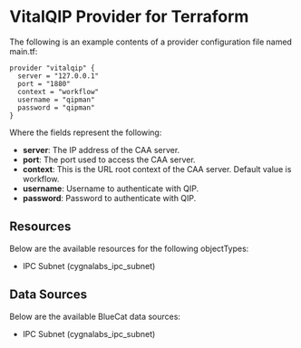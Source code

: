 # VitalQIP Provider for Terraform

The following is an example contents of a provider configuration file named main.tf:

```
provider "vitalqip" {
  server = "127.0.0.1"
  port = "1880"
  context = "workflow"
  username = "qipman"
  password = "qipman"
}
```

Where the fields represent the following:
- **server**: The IP address of the CAA server.
- **port**: The port used to access the CAA server.
- **context**: This is the URL root context of the CAA server. Default value is workflow.
- **username**: Username to authenticate with QIP.
- **password**: Password to authenticate with QIP.

## Resources

Below are the available resources for the following objectTypes:

-   IPC Subnet (cygnalabs_ipc_subnet)

## Data Sources

Below are the available BlueCat data sources:

-   IPC Subnet (cygnalabs_ipc_subnet)